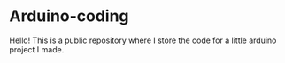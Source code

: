 # Arduino-coding
Hello! This is a public repository where I store the code for a little arduino project I made.
